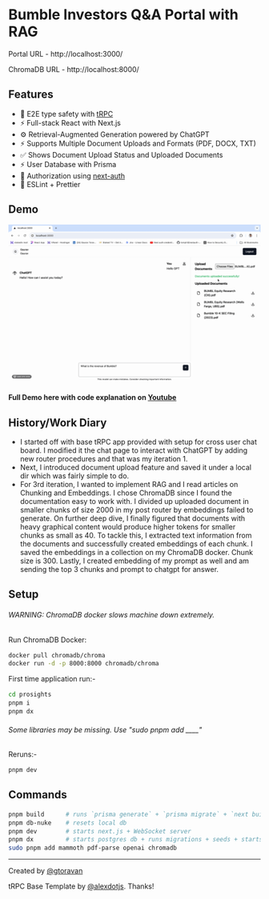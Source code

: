 # Bumble Investors Q&A Portal with RAG

Portal URL - http://localhost:3000/

ChromaDB URL - http://localhost:8000/

## Features

- 🧙 E2E type safety with [tRPC](https://trpc.io)
- ⚡ Full-stack React with Next.js
- ⚙️ Retrieval-Augmented Generation powered by ChatGPT
- ⚡ Supports Multiple Document Uploads and Formats (PDF, DOCX, TXT)
- ✅ Shows Document Upload Status and Uploaded Documents 
- ⚡ User Database with Prisma
- 🔐 Authorization using [next-auth](https://next-auth.js.org/)
- 🎨 ESLint + Prettier

## Demo

![BUMBLE DEMO](Bumble.gif)

#### Full Demo here with code explanation on [Youtube](https://youtu.be/jBMlayiUklU)

## History/Work Diary

- I started off with base tRPC app provided with setup for cross user chat board. I modified it the chat page to interact with ChatGPT by adding new router procedures and that was my iteration 1.
- Next, I introduced document upload feature and saved it under a local dir which was fairly simple to do.
- For 3rd iteration, I wanted to implement RAG and I read articles on Chunking and Embeddings. I chose ChromaDB since I found the documentation easy to work with. I divided up uploaded document in smaller chunks of size 2000 in my post router by embeddings failed to generate. On further deep dive, I finally figured that documents with heavy graphical content would produce higher tokens for smaller chunks as small as 40. To tackle this, I extracted text information from the documents and successfully created embeddings of each chunk. I saved the embeddings in a collection on my ChromaDB docker. Chunk size is 300. Lastly, I created embedding of my prompt as well and am sending the top 3 chunks and prompt to chatgpt for answer.  

## Setup

###### WARNING: ChromaDB docker slows machine down extremely.
Run ChromaDB Docker:
```bash
docker pull chromadb/chroma
docker run -d -p 8000:8000 chromadb/chroma
```

First time application run:-
```bash
cd prosights
pnpm i
pnpm dx
```
###### Some libraries may be missing. Use "sudo pnpm add ____"
Reruns:-
```bash
pnpm dev
```

## Commands

```bash
pnpm build      # runs `prisma generate` + `prisma migrate` + `next build`
pnpm db-nuke    # resets local db
pnpm dev        # starts next.js + WebSocket server
pnpm dx         # starts postgres db + runs migrations + seeds + starts next.js
sudo pnpm add mammoth pdf-parse openai chromadb
```

---

Created by [@gtoravan](https://github.com/gtoravan)

tRPC Base Template by [@alexdotjs](https://twitter.com/alexdotjs). Thanks!
